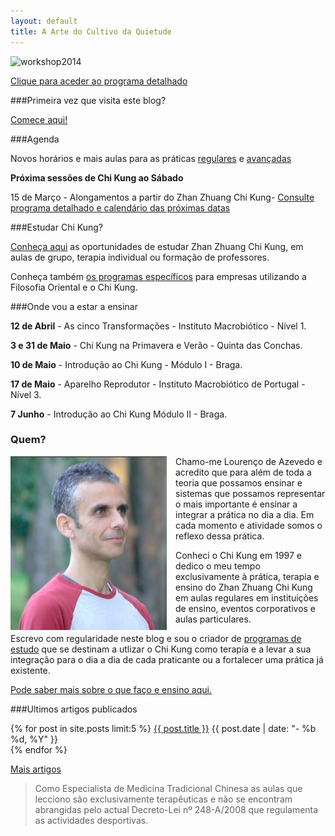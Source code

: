 ```yaml
---
layout: default 
title: A Arte do Cultivo da Quietude
---
```

![workshop2014](http://devagar.org/files/workshop2014.jpg)

[Clique para aceder ao programa detalhado](http://devagar.org/2014/03/13/workshop.html)

###Primeira vez que visita este blog?

[Comece aqui!](/inicio.html)

###Agenda

Novos horários e mais aulas para as práticas [regulares](regulares.html)
e [avançadas](avancadas.html)

**Próxima sessões de Chi Kung ao Sábado**

15 de Março - Alongamentos a partir do Zhan Zhuang Chi Kung- [Consulte programa
detalhado e calendário das próximas datas](intensivas.html)

###Estudar Chi Kung?

[Conheça aqui](estudar.html) as oportunidades de estudar Zhan Zhuang Chi Kung,
em aulas de grupo, terapia individual ou formação de professores.  

Conheça também [os programas específicos](estudar.html#empresas) para empresas
utilizando a Filosofia Oriental e o Chi Kung. 

###Onde vou a estar a ensinar

**12 de Abril** - As cinco Transformações - Instituto Macrobiótico - Nível
1.

**3 e 31 de Maio** - Chi Kung na Primavera e Verão - Quinta das Conchas.

**10 de Maio** - Introdução ao Chi Kung - Módulo I - Braga.

**17 de Maio** - Aparelho Reprodutor - Instituto Macrobiótico de Portugal - Nível 3.

**7 Junho** - Introdução ao Chi Kung Módulo II - Braga.

### Quem?

<p><img src="/files/foto.jpg" class="profile" style="float: left; margin-right: 1em; width: 250px;"></p>

Chamo-me Lourenço de Azevedo e acredito que para além de toda a teoria que possamos ensinar e sistemas que possamos representar o mais importante é ensinar a integrar a prática no dia a dia. Em cada momento e atividade somos o reflexo dessa prática. 

Conheci o Chi Kung em 1997 e dedico o meu tempo exclusivamente à prática,
terapia e ensino do Zhan Zhuang Chi Kung em aulas regulares em instituições de
ensino, eventos corporativos e aulas particulares. 

Escrevo com regularidade neste blog e sou o criador de [programas de
estudo](estudar.html) que se destinam a utlizar o Chi Kung como terapia
e a levar a sua integração para o dia a dia de cada praticante ou a fortalecer
uma prática já existente. 

[Pode saber mais sobre o que faço e ensino aqui.](sobremim.html) 

###Ultimos artigos publicados

<div class="hfeed">
	<article class="hentry entry">
	  	<p>{% for post in site.posts limit:5 %}
			<a href="{{ post.url }}">{{ post.title }}</a>
			<time datetime="{{ post.date | xmlschema }}">{{ post.date | date: "- %b %d, %Y" }}</time> 
		  <br>
		  {% endfor %}
		 </p>
	 </article>
 </div>

[Mais artigos](http://devagar.org/blog.html) 

>Como Especialista de Medicina Tradicional Chinesa as aulas que lecciono são exclusivamente terapêuticas e não se encontram abrangidas pelo actual Decreto-Lei nº 248-A/2008 que regulamenta as actividades desportivas.
